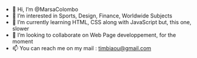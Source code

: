 - 👋 Hi, I’m @MarsaColombo
- 👀 I’m interested in Sports, Design, Finance, Worldwide Subjects
- 🌱 I’m currently learning HTML, CSS along with JavaScript but, this one, slower
- 💞️ I’m looking to collaborate on Web Page developpement, for the moment
- 📫 You can reach me on my mail : timbiaou@gmail.com

<!---
MarsaColombo/MarsaColombo is a ✨ special ✨ repository because its `README.md` (this file) appears on your GitHub profile.
You can click the Preview link to take a look at your changes.
--->
